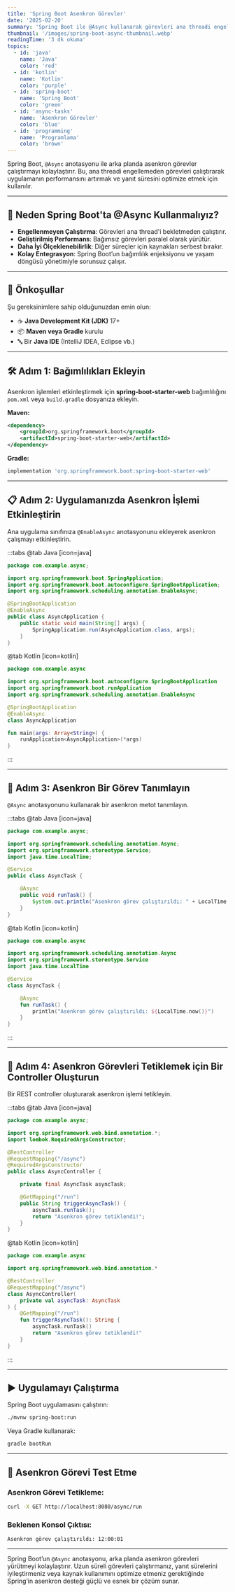 ```yaml
---
title: 'Spring Boot Asenkron Görevler'
date: '2025-02-20'
summary: 'Spring Boot ile @Async kullanarak görevleri ana threadi engellemeden asenkron olarak nasıl çalıştıracağınızı öğrenin.'
thumbnail: '/images/spring-boot-async-thumbnail.webp'
readingTime: '3 dk okuma'
topics:
  - id: 'java'
    name: 'Java'
    color: 'red'
  - id: 'kotlin'
    name: 'Kotlin'
    color: 'purple'
  - id: 'spring-boot'
    name: 'Spring Boot'
    color: 'green'
  - id: 'async-tasks'
    name: 'Asenkron Görevler'
    color: 'blue'
  - id: 'programming'
    name: 'Programlama'
    color: 'brown'
---
```


Spring Boot, `@Async` anotasyonu ile arka planda asenkron görevler çalıştırmayı kolaylaştırır. Bu, ana threadi engellemeden görevleri çalıştırarak uygulamanın performansını artırmak ve yanıt süresini optimize etmek için kullanılır.

---

## 🌟 Neden Spring Boot'ta @Async Kullanmalıyız?

- **Engellenmeyen Çalıştırma**: Görevleri ana thread'i bekletmeden çalıştırır.
- **Geliştirilmiş Performans**: Bağımsız görevleri paralel olarak yürütür.
- **Daha İyi Ölçeklenebilirlik**: Diğer süreçler için kaynakları serbest bırakır.
- **Kolay Entegrasyon**: Spring Boot’un bağımlılık enjeksiyonu ve yaşam döngüsü yönetimiyle sorunsuz çalışır.

---

## 🌟 Önkoşullar

Şu gereksinimlere sahip olduğunuzdan emin olun:

- ☕ **Java Development Kit (JDK)** 17+
- 📦 **Maven veya Gradle** kurulu
- 🔤 Bir **Java IDE** (IntelliJ IDEA, Eclipse vb.)

---

## 🛠️ Adım 1: Bağımlılıkları Ekleyin

Asenkron işlemleri etkinleştirmek için **spring-boot-starter-web** bağımlılığını `pom.xml` veya `build.gradle` dosyanıza ekleyin.

**Maven:**

```xml
<dependency>
    <groupId>org.springframework.boot</groupId>
    <artifactId>spring-boot-starter-web</artifactId>
</dependency>
```

**Gradle:**

```groovy
implementation 'org.springframework.boot:spring-boot-starter-web'
```

---

## 📋 Adım 2: Uygulamanızda Asenkron İşlemi Etkinleştirin

Ana uygulama sınıfınıza `@EnableAsync` anotasyonunu ekleyerek asenkron çalışmayı etkinleştirin.

:::tabs
@tab Java [icon=java]

```java
package com.example.async;

import org.springframework.boot.SpringApplication;
import org.springframework.boot.autoconfigure.SpringBootApplication;
import org.springframework.scheduling.annotation.EnableAsync;

@SpringBootApplication
@EnableAsync
public class AsyncApplication {
    public static void main(String[] args) {
        SpringApplication.run(AsyncApplication.class, args);
    }
}
```

@tab Kotlin [icon=kotlin]

```kotlin
package com.example.async

import org.springframework.boot.autoconfigure.SpringBootApplication
import org.springframework.boot.runApplication
import org.springframework.scheduling.annotation.EnableAsync

@SpringBootApplication
@EnableAsync
class AsyncApplication

fun main(args: Array<String>) {
    runApplication<AsyncApplication>(*args)
}
```

:::

---

## 📖 Adım 3: Asenkron Bir Görev Tanımlayın

`@Async` anotasyonunu kullanarak bir asenkron metot tanımlayın.

:::tabs
@tab Java [icon=java]

```java
package com.example.async;

import org.springframework.scheduling.annotation.Async;
import org.springframework.stereotype.Service;
import java.time.LocalTime;

@Service
public class AsyncTask {

    @Async
    public void runTask() {
        System.out.println("Asenkron görev çalıştırıldı: " + LocalTime.now());
    }
}
```

@tab Kotlin [icon=kotlin]

```kotlin
package com.example.async

import org.springframework.scheduling.annotation.Async
import org.springframework.stereotype.Service
import java.time.LocalTime

@Service
class AsyncTask {

    @Async
    fun runTask() {
        println("Asenkron görev çalıştırıldı: ${LocalTime.now()}")
    }
}
```

:::

---

## 🔄 Adım 4: Asenkron Görevleri Tetiklemek için Bir Controller Oluşturun

Bir REST controller oluşturarak asenkron işlemi tetikleyin.

:::tabs
@tab Java [icon=java]

```java
package com.example.async;

import org.springframework.web.bind.annotation.*;
import lombok.RequiredArgsConstructor;

@RestController
@RequestMapping("/async")
@RequiredArgsConstructor
public class AsyncController {

    private final AsyncTask asyncTask;

    @GetMapping("/run")
    public String triggerAsyncTask() {
        asyncTask.runTask();
        return "Asenkron görev tetiklendi!";
    }
}
```

@tab Kotlin [icon=kotlin]

```kotlin
package com.example.async

import org.springframework.web.bind.annotation.*

@RestController
@RequestMapping("/async")
class AsyncController(
    private val asyncTask: AsyncTask
) {
    @GetMapping("/run")
    fun triggerAsyncTask(): String {
        asyncTask.runTask()
        return "Asenkron görev tetiklendi!"
    }
}
```

:::

---

## ▶️ Uygulamayı Çalıştırma

Spring Boot uygulamasını çalıştırın:

```bash
./mvnw spring-boot:run
```

Veya Gradle kullanarak:

```bash
gradle bootRun
```

---

## 🧪 Asenkron Görevi Test Etme

### Asenkron Görevi Tetikleme:

```bash
curl -X GET http://localhost:8080/async/run
```

### Beklenen Konsol Çıktısı:

```plaintext
Asenkron görev çalıştırıldı: 12:00:01
```

---

Spring Boot’un `@Async` anotasyonu, arka planda asenkron görevleri yürütmeyi kolaylaştırır. Uzun süreli görevleri çalıştırmanız, yanıt sürelerini iyileştirmeniz veya kaynak kullanımını optimize etmeniz gerektiğinde Spring’in asenkron desteği güçlü ve esnek bir çözüm sunar.
